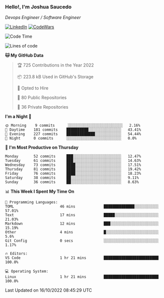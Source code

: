 ### Hello!, I'm Joshua Saucedo
*Devops Engineer / Software Engineer*  

[![LinkedIn](https://img.shields.io/badge/LinkedIn-0073b1?logo=linkedin&style=flat-square&logoColor=white)](https://www.linkedin.com/in/joshua-nathanael-saucedo-uriarte-bb0336169/)
[![CodeWars](https://www.codewars.com/users/joshuansu0897/badges/micro)](https://www.codewars.com/users/joshuansu0897)

<!--START_SECTION:waka-->
![Code Time](http://img.shields.io/badge/Code%20Time-252%20hrs%2026%20mins-blue)

![Lines of code](https://img.shields.io/badge/From%20Hello%20World%20I%27ve%20Written-2%20Million%20lines%20of%20code-blue)

**🐱 My GitHub Data** 

> 🏆 725 Contributions in the Year 2022
 > 
> 📦 223.8 kB Used in GitHub's Storage 
 > 
> 💼 Opted to Hire
 > 
> 📜 80 Public Repositories 
 > 
> 🔑 36 Private Repositories  
 > 
**I'm a Night 🦉** 

```text
🌞 Morning    9 commits      ░░░░░░░░░░░░░░░░░░░░░░░░░   2.16% 
🌆 Daytime    181 commits    ██████████░░░░░░░░░░░░░░░   43.41% 
🌃 Evening    227 commits    █████████████░░░░░░░░░░░░   54.44% 
🌙 Night      0 commits      ░░░░░░░░░░░░░░░░░░░░░░░░░   0.0%

```
📅 **I'm Most Productive on Thursday** 

```text
Monday       52 commits     ███░░░░░░░░░░░░░░░░░░░░░░   12.47% 
Tuesday      61 commits     ███░░░░░░░░░░░░░░░░░░░░░░   14.63% 
Wednesday    73 commits     ████░░░░░░░░░░░░░░░░░░░░░   17.51% 
Thursday     81 commits     ████░░░░░░░░░░░░░░░░░░░░░   19.42% 
Friday       76 commits     ████░░░░░░░░░░░░░░░░░░░░░   18.23% 
Saturday     38 commits     ██░░░░░░░░░░░░░░░░░░░░░░░   9.11% 
Sunday       36 commits     ██░░░░░░░░░░░░░░░░░░░░░░░   8.63%

```


📊 **This Week I Spent My Time On** 

```text
💬 Programming Languages: 
TOML                     46 mins             ██████████████░░░░░░░░░░░   57.01% 
Text                     17 mins             █████░░░░░░░░░░░░░░░░░░░░   21.03% 
Markdown                 12 mins             ███░░░░░░░░░░░░░░░░░░░░░░   15.19% 
Other                    4 mins              █░░░░░░░░░░░░░░░░░░░░░░░░   5.6% 
Git Config               0 secs              ░░░░░░░░░░░░░░░░░░░░░░░░░   1.17%

🔥 Editors: 
VS Code                  1 hr 21 mins        █████████████████████████   100.0%

💻 Operating System: 
Linux                    1 hr 21 mins        █████████████████████████   100.0%

```


 Last Updated on 16/10/2022 08:45:29 UTC
<!--END_SECTION:waka-->
